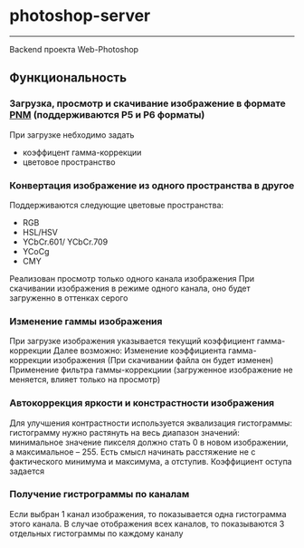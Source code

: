 
# photoshop-server
---
Backend проекта Web-Photoshop

## Функциональность

### Загрузка, просмотр и скачивание изображение в формате [PNM](https://ru.wikipedia.org/wiki/Portable_anymap) (поддерживаются P5 и P6 форматы)
  
При загрузке небходимо задать
- коэффицент гамма-коррекции
- цветовое пространство

### Конвертация изображение из одного пространства в другое

Поддерживаются следующие цветовые пространства:

- RGB
- HSL/HSV
- YCbCr.601/ YCbCr.709
- YCoCg
- CMY

Реализован просмотр только одного канала изображения 
При скачивании изображения в режиме одного канала, оно будет загруженно в оттенках серого

### Изменение гаммы изображения

При загрузке изображения указывается текущий коэффициент гамма-коррекции
Далее возможно:
Изменение коэффициента гамма-коррекции изображения (При скачивании файла он будет изменен)
Применение фильтра гаммы-коррекциии (загруженное изображение не меняется, влияет только на просмотр)

### Автокоррекция яркости и констрастности изображения

Для улучшения контрастности используется эквализация гистограммы: гистограмму нужно растянуть на весь диапазон значений: минимальное значение пикселя должно стать 0 в новом изображении, а максимальное – 255.
Есть смысл начинать расстяжение не с фактического минимума и максимума, а отступив. Коэффициент оступа задается

### Получение гистрограммы по каналам
Если выбран 1 канал изображения, то показывается одна гистограмма этого канала. 
В случае отображения всех каналов, то показываются 3 отдельных гистограммы по каждому каналу
